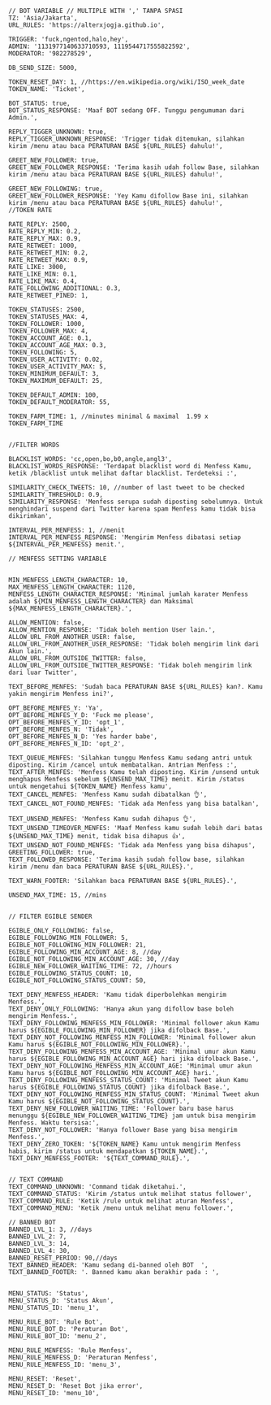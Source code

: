 

    // BOT VARIABLE // MULTIPLE WITH ',' TANPA SPASI 
    TZ: 'Asia/Jakarta',
    URL_RULES: 'https://alterxjogja.github.io',

    TRIGGER: 'fuck,ngentod,halo,hey',
    ADMIN: '1131977140633710593, 1119544717555822592',
    MODERATOR: '982278529',

    DB_SEND_SIZE: 5000,

    TOKEN_RESET_DAY: 1, //https://en.wikipedia.org/wiki/ISO_week_date
    TOKEN_NAME: 'Ticket',

    BOT_STATUS: true,
    BOT_STATUS_RESPONSE: 'Maaf BOT sedang OFF. Tunggu pengumuman dari Admin.',

    REPLY_TIGGER_UNKNOWN: true,
    REPLY_TIGGER_UNKNOWN_RESPONSE: 'Trigger tidak ditemukan, silahkan kirim /menu atau baca PERATURAN BASE ${URL_RULES} dahulu!',

    GREET_NEW_FOLLOWER: true,
    GREET_NEW_FOLLOWER_RESPONSE: 'Terima kasih udah follow Base, silahkan kirim /menu atau baca PERATURAN BASE ${URL_RULES} dahulu!',

    GREET_NEW_FOLLOWING: true,
    GREET_NEW_FOLLOWER_RESPONSE: 'Yey Kamu difollow Base ini, silahkan kirim /menu atau baca PERATURAN BASE ${URL_RULES} dahulu!',
    //TOKEN RATE 

    RATE_REPLY: 2500,
    RATE_REPLY_MIN: 0.2,
    RATE_REPLY_MAX: 0.9,
    RATE_RETWEET: 1000,
    RATE_RETWEET_MIN: 0.2,
    RATE_RETWEET_MAX: 0.9,
    RATE_LIKE: 3000,
    RATE_LIKE_MIN: 0.1,
    RATE_LIKE_MAX: 0.4,
    RATE_FOLLOWING_ADDITIONAL: 0.3,
    RATE_RETWEET_PINED: 1,

    TOKEN_STATUSES: 2500,
    TOKEN_STATUSES_MAX: 4,
    TOKEN_FOLLOWER: 1000,
    TOKEN_FOLLOWER_MAX: 4,
    TOKEN_ACCOUNT_AGE: 0.1,
    TOKEN_ACCOUNT_AGE_MAX: 0.3,
    TOKEN_FOLLOWING: 5,
    TOKEN_USER_ACTIVITY: 0.02,
    TOKEN_USER_ACTIVITY_MAX: 5,
    TOKEN_MINIMUM_DEFAULT: 3,
    TOKEN_MAXIMUM_DEFAULT: 25,

    TOKEN_DEFAULT_ADMIN: 100,
    TOKEN_DEFAULT_MODERATOR: 55,

    TOKEN_FARM_TIME: 1, //minutes minimal & maximal  1.99 x TOKEN_FARM_TIME


    //FILTER WORDS

    BLACKLIST_WORDS: 'cc,open,bo,b0,angle,angl3',
    BLACKLIST_WORDS_RESPONSE: 'Terdapat blacklist word di Menfess Kamu, ketik /blacklist untuk melihat daftar blacklist. Terdeteksi :',

    SIMILARITY_CHECK_TWEETS: 10, //number of last tweet to be checked
    SIMILARITY_THRESHOLD: 0.9,
    SIMILARITY_RESPONSE: 'Menfess serupa sudah diposting sebelumnya. Untuk menghindari suspend dari Twitter karena spam Menfess kamu tidak bisa dikirimkan',

    INTERVAL_PER_MENFESS: 1, //menit
    INTERVAL_PER_MENFESS_RESPONSE: 'Mengirim Menfess dibatasi setiap ${INTERVAL_PER_MENFESS} menit.',

    // MENFESS SETTING VARIABLE

    
    MIN_MENFESS_LENGTH_CHARACTER: 10,
    MAX_MENFESS_LENGTH_CHARACTER: 1120,
    MENFESS_LENGTH_CHARACTER_RESPONSE: 'Minimal jumlah karater Menfess adalah ${MIN_MENFESS_LENGTH_CHARACTER} dan Maksimal ${MAX_MENFESS_LENGTH_CHARACTER}.',

    ALLOW_MENTION: false,
    ALLOW_MENTION_RESPONSE: 'Tidak boleh mention User lain.',
    ALLOW_URL_FROM_ANOTHER_USER: false,
    ALLOW_URL_FROM_ANOTHER_USER_RESPONSE: 'Tidak boleh mengirim link dari Akun lain.',
    ALLOW_URL_FROM_OUTSIDE_TWITTER: false,
    ALLOW_URL_FROM_OUTSIDE_TWITTER_RESPONSE: 'Tidak boleh mengirim link dari luar Twitter',

    TEXT_BEFORE_MENFES: 'Sudah baca PERATURAN BASE ${URL_RULES} kan?. Kamu yakin mengirim Menfess ini?',

    OPT_BEFORE_MENFES_Y: 'Ya',
    OPT_BEFORE_MENFES_Y_D: 'Fuck me please',
    OPT_BEFORE_MENFES_Y_ID: 'opt_1',
    OPT_BEFORE_MENFES_N: 'Tidak',
    OPT_BEFORE_MENFES_N_D: 'Yes harder babe',
    OPT_BEFORE_MENFES_N_ID: 'opt_2',

    TEXT_QUEUE_MENFES: 'Silahkan tunggu Menfess Kamu sedang antri untuk diposting. Kirim /cancel untuk membatalkan. Antrian Menfess :',
    TEXT_AFTER_MENFES: 'Menfess Kamu telah diposting. Kirim /unsend untuk menghapus Menfess sebelum ${UNSEND_MAX_TIME} menit. Kirim /status untuk mengetahui ${TOKEN_NAME} Menfess kamu',
    TEXT_CANCEL_MENFES: 'Menfess Kamu sudah dibatalkan 👌',
    TEXT_CANCEL_NOT_FOUND_MENFES: 'Tidak ada Menfess yang bisa batalkan',

    TEXT_UNSEND_MENFES: 'Menfess Kamu sudah dihapus 👌',
    TEXT_UNSEND_TIMEOVER_MENFES: 'Maaf Menfess kamu sudah lebih dari batas ${UNSEND_MAX_TIME} menit, tidak bisa dihapus 👍',
    TEXT_UNSEND_NOT_FOUND_MENFES: 'Tidak ada Menfess yang bisa dihapus',
    GREETING_FOLLOWER: true,
    TEXT_FOLLOWED_RESPONSE: 'Terima kasih sudah follow base, silahkan kirim /menu dan baca PERATURAN BASE ${URL_RULES}.',

    TEXT_WARN_FOOTER: 'Silahkan baca PERATURAN BASE ${URL_RULES}.',

    UNSEND_MAX_TIME: 15, //mins


    // FILTER EGIBLE SENDER

    EGIBLE_ONLY_FOLLOWING: false,
    EGIBLE_FOLLOWING_MIN_FOLLOWER: 5,
    EGIBLE_NOT_FOLLOWING_MIN_FOLLOWER: 21,
    EGIBLE_FOLLOWING_MIN_ACCOUNT_AGE: 8, //day
    EGIBLE_NOT_FOLLOWING_MIN_ACCOUNT_AGE: 30, //day
    EGIBLE_NEW_FOLLOWER_WAITING_TIME: 72, //hours
    EGIBLE_FOLLOWING_STATUS_COUNT: 10,
    EGIBLE_NOT_FOLLOWING_STATUS_COUNT: 50,

    TEXT_DENY_MENFESS_HEADER: 'Kamu tidak diperbolehkan mengirim Menfess.',
    TEXT_DENY_ONLY_FOLLOWING: 'Hanya akun yang difollow base boleh mengirim Menfess.',
    TEXT_DENY_FOLLOWING_MENFESS_MIN_FOLLOWER: 'Minimal follower akun Kamu harus ${EGIBLE_FOLLOWING_MIN_FOLLOWER} jika difolback Base.',
    TEXT_DENY_NOT_FOLLOWING_MENFESS_MIN_FOLLOWER: 'Minimal follower akun Kamu harus ${EGIBLE_NOT_FOLLOWING_MIN_FOLLOWER}.',
    TEXT_DENY_FOLLOWING_MENFESS_MIN_ACCOUNT_AGE: 'Minimal umur akun Kamu harus ${EGIBLE_FOLLOWING_MIN_ACCOUNT_AGE} hari jika difolback Base.',
    TEXT_DENY_NOT_FOLLOWING_MENFESS_MIN_ACCOUNT_AGE: 'Minimal umur akun Kamu harus ${EGIBLE_NOT_FOLLOWING_MIN_ACCOUNT_AGE} hari.',
    TEXT_DENY_FOLLOWING_MENFESS_STATUS_COUNT: 'Minimal Tweet akun Kamu harus ${EGIBLE_FOLLOWING_STATUS_COUNT} jika difolback Base.',
    TEXT_DENY_NOT_FOLLOWING_MENFESS_MIN_STATUS_COUNT: 'Minimal Tweet akun Kamu harus ${EGIBLE_NOT_FOLLOWING_STATUS_COUNT}.',
    TEXT_DENY_NEW_FOLLOWER_WAITING_TIME: 'Follower baru base harus menunggu ${EGIBLE_NEW_FOLLOWER_WAITING_TIME} jam untuk bisa mengirim Menfess. Waktu tersisa:',
    TEXT_DENY_NOT_FOLLOWER: 'Hanya follower Base yang bisa mengirim Menfess.',
    TEXT_DENY_ZERO_TOKEN: '${TOKEN_NAME} Kamu untuk mengirim Menfess habis, kirim /status untuk mendapatkan ${TOKEN_NAME}.',
    TEXT_DENY_MENFESS_FOOTER: '${TEXT_COMMAND_RULE}.',


    // TEXT COMMAND
    TEXT_COMMAND_UNKNOWN: 'Command tidak diketahui.',
    TEXT_COMMAND_STATUS: 'Kirim /status untuk melihat status follower',
    TEXT_COMMAND_RULE: 'Ketik /rule untuk melihat aturan Menfess',
    TEXT_COMMAND_MENU: 'Ketik /menu untuk melihat menu follower.',

    // BANNED BOT
    BANNED_LVL_1: 3, //days
    BANNED_LVL_2: 7,
    BANNED_LVL_3: 14,
    BANNED_LVL_4: 30,
    BANNED_RESET_PERIOD: 90,//days
    TEXT_BANNED_HEADER: 'Kamu sedang di-banned oleh BOT  ',
    TEXT_BANNED_FOOTER: '. Banned kamu akan berakhir pada : ',


    MENU_STATUS: 'Status',
    MENU_STATUS_D: 'Status Akun',
    MENU_STATUS_ID: 'menu_1',

    MENU_RULE_BOT: 'Rule Bot',
    MENU_RULE_BOT_D: 'Peraturan Bot',
    MENU_RULE_BOT_ID: 'menu_2',

    MENU_RULE_MENFESS: 'Rule Menfess',
    MENU_RULE_MENFESS_D: 'Peraturan Menfess',
    MENU_RULE_MENFESS_ID: 'menu_3',

    MENU_RESET: 'Reset',
    MENU_RESET_D: 'Reset Bot jika error',
    MENU_RESET_ID: 'menu_10',
